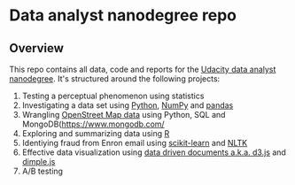 #  Data analyst nanodegree repo

## Overview
This repo contains all data, code and reports for the [Udacity data analyst nanodegree](https://www.udacity.com/course/data-analyst-nanodegree--nd002).
It's structured around the following projects:
1. Testing a perceptual phenomenon using statistics
2. Investigating a data set using [Python](https://docs.python.org), [NumPy](http://www.numpy.org) and [pandas](http://pandas.pydata.org)
3. Wrangling [OpenStreet Map data](https://www.openstreetmap.org) using Python, SQL and MongoDB(https://www.mongodb.com/
4. Exploring and summarizing data using [R](https://www.r-project.org)
5. Identiying fraud from Enron email using [scikit-learn](http://scikit-learn.org) and [NLTK](http://www.nltk.org)
6. Effective data visualization using [data driven documents a.k.a. d3.js](https://d3js.org) and [dimple.js](http://dimplejs.org)
7. A/B testing
